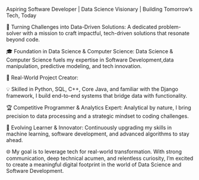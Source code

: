 Aspiring Software Developer | Data Science Visionary | Building Tomorrow’s Tech, Today

🚀 Turning Challenges into Data-Driven Solutions:         A dedicated problem-solver with a mission to craft impactful, tech-driven solutions that resonate beyond code.

🎓 Foundation in Data Science & Computer Science:         Data Science & Computer Science fuels my expertise in Software Development,data manipulation, predictive modeling, and tech innovation.

💼 Real-World Project Creator:

💡 Skilled in Python, SQL, C++, Core Java, and familiar with the Django framework, I build end-to-end systems that bridge data with functionality.

🏆 Competitive Programmer & Analytics Expert: Analytical by nature, I bring precision to data processing and a strategic mindset to coding challenges.

🌱 Evolving Learner & Innovator: Continuously upgrading my skills in machine learning, software development, and advanced algorithms to stay ahead.

🌐 My goal is to leverage tech for real-world transformation. With strong communication, deep technical acumen, and relentless curiosity, I’m excited to create a meaningful digital footprint in the world of Data Science and Software Development.

<!--
**mdpabhay/mdpabhay** is a ✨ _special_ ✨ repository because its `README.md` (this file) appears on your GitHub profile.

Here are some ideas to get you started:

- 🔭 I’m currently working on ...
- 🌱 I’m currently learning ...
- 👯 I’m looking to collaborate on ...
- 🤔 I’m looking for help with ...
- 💬 Ask me about ...
- 📫 How to reach me: ...
- 😄 Pronouns: ...
- ⚡ Fun fact: ...
-->
